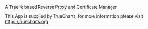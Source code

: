
A Traefik based Reverse Proxy and Certificate Manager

This App is supplied by TrueCharts, for more information please visit https://truecharts.org
